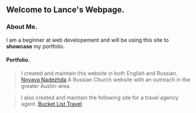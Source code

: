## Welcome to Lance's Webpage.

### About Me.

I am a beginner at web developement and will be using this site to **showcase** my portfolio.

#### Portfolio.

> I created and maintain this website in both English and Russian. [Novaya Nadezhda](http://www.novaya-nadezhda.com) A Russian Church website with an outreach in the greater Austin-area.

> I also created and maintain the following site for a travel agency agent. [Bucket List Travel](http://www.blt2020.tk)



